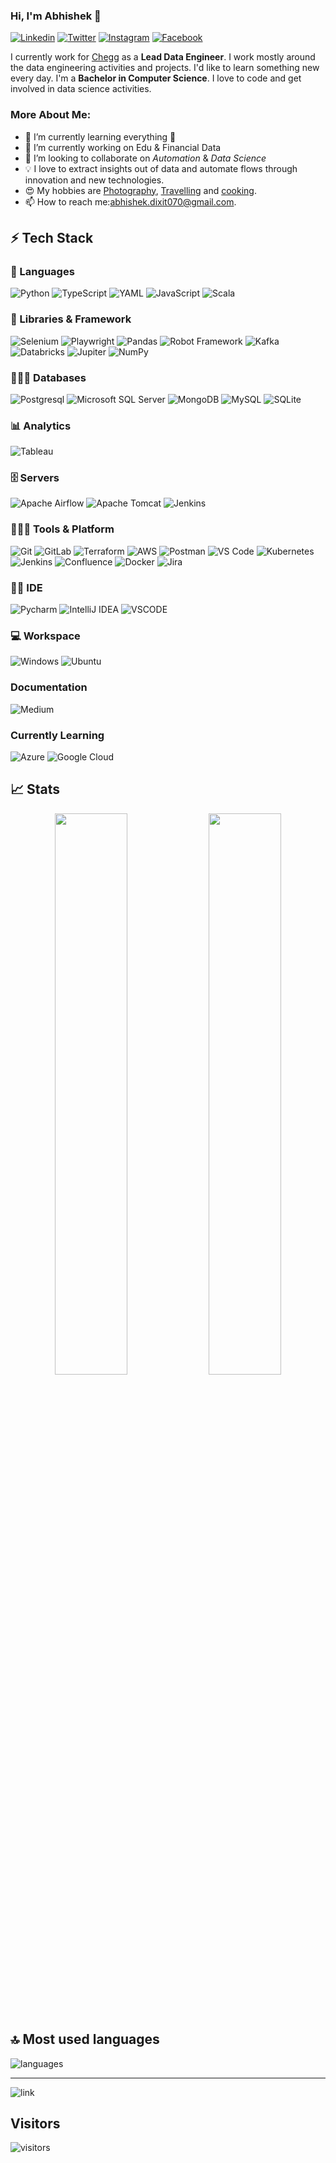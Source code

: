### Hi, I'm Abhishek 👋

[![Linkedin](https://img.shields.io/badge/LinkedIn-0077B5?style=for-the-badge&logo=linkedin&logoColor=white&link=https://www.linkedin.com/in/fallingmeteroid/)](https://www.linkedin.com/in/fallingmeteroid/) 
[![Twitter](https://img.shields.io/badge/Twitter-1DA1F2?style=for-the-badge&logo=twitter&logoColor=white&link=https://twitter.com/Justzz_abhi)](https://twitter.com/Justzz_abhi) 
[![Instagram](https://img.shields.io/badge/Instagram-E4405F?style=for-the-badge&logo=instagram&logoColor=white&link=https://www.instagram.com/explore_with__abhi/?hl=en)](https://www.instagram.com/explore_with__abhi/?hl=en) 
[![Facebook](https://img.shields.io/badge/Facebook-1877F2?style=for-the-badge&logo=facebook&logoColor=white&link=https://www.facebook.com/im.abhifru)](https://www.facebook.com/im.abhifru)

I currently work for [Chegg](https://www.chegg.com/) as a **Lead Data Engineer**. I work mostly around the data engineering activities and projects. I'd like to learn something new every day. I'm a **Bachelor in Computer Science**. I love to code and get involved in data science activities.

### More About Me:

* 🌱 I’m currently learning everything 🤣
* 🔭 I’m currently working on Edu & Financial Data
* 👯 I’m looking to collaborate on *Automation* & *Data Science*
* 💡 I love to extract insights out of data and automate flows through innovation and new technologies.
* 😍 My hobbies are [Photography](), [Travelling]() and [cooking]().
* 📫 How to reach me:[abhishek.dixit070@gmail.com](mailto:abhishek.dixit070@gmail.com).


## ⚡ Tech Stack

### 🚀 Languages

![Python](https://img.shields.io/badge/Python-FFD43B?style=for-the-badge&logo=python&logoColor=306998)
![TypeScript](https://img.shields.io/badge/typescript-%23007ACC.svg?style=for-the-badge&logo=typescript&logoColor=white)
![YAML](https://img.shields.io/badge/yaml-%23ffffff.svg?style=for-the-badge&logo=yaml&logoColor=151515)
![JavaScript](https://img.shields.io/badge/javascript-%23323330.svg?style=for-the-badge&logo=javascript&logoColor=%23F7DF1E) 
![Scala](https://img.shields.io/badge/scala-%23DC322F.svg?style=for-the-badge&logo=scala&logoColor=white)

### 🧩 Libraries & Framework

![Selenium](https://img.shields.io/badge/Selenium-43B02A?style=for-the-badge&logo=Selenium&logoColor=white) 
![Playwright](https://img.shields.io/badge/-playwright-%232EAD33?style=for-the-badge&logo=playwright&logoColor=white)
![Pandas](https://img.shields.io/badge/Pandas-2C2D72?style=for-the-badge&logo=pandas&logoColor=white)
![Robot Framework](https://img.shields.io/badge/Robot%20Framework-000000?style=for-the-badge&logo=robot-framework&logoColor=white)
![Kafka](https://img.shields.io/badge/Apache_Kafka-231F20?style=for-the-badge&logo=apache-kafka&logoColor=white)
![Databricks](https://img.shields.io/badge/dbt-FF694B?style=for-the-badge&logo=dbt&logoColor=white)
![Jupiter](https://img.shields.io/badge/Jupyter-F37626.svg?&style=for-the-badge&logo=Jupyter&logoColor=white)
![NumPy](https://img.shields.io/badge/numpy-%23013243.svg?style=for-the-badge&logo=numpy&logoColor=white)

### 🧑🏻‍💻 Databases

![Postgresql](https://img.shields.io/badge/PostgreSQL-316192?style=for-the-badge&logo=postgresql&logoColor=white)
![Microsoft SQL Server](https://img.shields.io/badge/Microsoft%20SQL%20Server-CC2927?style=for-the-badge&logo=microsoft%20sql%20server&logoColor=white)
![MongoDB](https://img.shields.io/badge/MongoDB-%234ea94b.svg?style=for-the-badge&logo=mongodb&logoColor=white) 
![MySQL](https://img.shields.io/badge/mysql-%2300f.svg?style=for-the-badge&logo=mysql&logoColor=white) 
![SQLite](https://img.shields.io/badge/sqlite-%2307405e.svg?style=for-the-badge&logo=sqlite&logoColor=white)


### 📊 Analytics 
![Tableau](https://img.shields.io/badge/Tableau-E97627?style=for-the-badge&logo=Tableau&logoColor=white)

### 🗄️ Servers
![Apache Airflow](https://img.shields.io/badge/Apache%20Airflow-017CEE?style=for-the-badge&logo=Apache%20Airflow&logoColor=white)
![Apache Tomcat](https://img.shields.io/badge/apache%20tomcat-%23F8DC75.svg?style=for-the-badge&logo=apache-tomcat&logoColor=black)
![Jenkins](https://img.shields.io/badge/jenkins-%232C5263.svg?style=for-the-badge&logo=jenkins&logoColor=white)

### 🧑🏻‍💻 Tools & Platform
![Git](https://img.shields.io/badge/Git-F05032?style=for-the-badge&logo=git&logoColor=white)
![GitLab](https://img.shields.io/badge/gitlab-%23181717.svg?style=for-the-badge&logo=gitlab&logoColor=white)
![Terraform](https://img.shields.io/badge/terraform-%235835CC.svg?style=for-the-badge&logo=terraform&logoColor=white)
![AWS](https://img.shields.io/badge/AWS-%23FF9900.svg?style=for-the-badge&logo=amazon-aws&logoColor=white) 
![Postman](https://img.shields.io/badge/Postman-FF6C37?style=for-the-badge&logo=Postman&logoColor=white)
![VS Code](https://img.shields.io/badge/Visual_Studio_Code-0078D4?style=for-the-badge&logo=visual%20studio%20code&logoColor=white)
![Kubernetes](https://img.shields.io/badge/kubernetes-326ce5.svg?&style=for-the-badge&logo=kubernetes&logoColor=white)
![Jenkins](https://img.shields.io/badge/jenkins-%232C5263.svg?style=for-the-badge&logo=jenkins&logoColor=white)
![Confluence](https://img.shields.io/badge/confluence-%23172BF4.svg?style=for-the-badge&logo=confluence&logoColor=white) 
![Docker](https://img.shields.io/badge/docker-%230db7ed.svg?style=for-the-badge&logo=docker&logoColor=white)
![Jira](https://img.shields.io/badge/jira-%230A0FFF.svg?style=for-the-badge&logo=jira&logoColor=white) 

### 👩‍💻 IDE
![Pycharm](https://img.shields.io/badge/PyCharm-000000.svg?&style=for-the-badge&logo=PyCharm&logoColor=white)
![IntelliJ IDEA](https://img.shields.io/badge/IntelliJ_IDEA-000000.svg?style=for-the-badge&logo=intellij-idea&logoColor=white)
![VSCODE](https://img.shields.io/badge/VSCode-0078D4?style=for-the-badge&logo=visual%20studio%20code&logoColor=white)

### 💻 Workspace

![Windows](https://img.shields.io/badge/Windows-0078D6?style=for-the-badge&logo=windows&logoColor=white)
![Ubuntu](https://img.shields.io/badge/Ubuntu-E95420?style=for-the-badge&logo=ubuntu&logoColor=white)

### Documentation

![Medium](https://img.shields.io/badge/Medium-12100E?style=for-the-badge&logo=medium&logoColor=white)

### Currently Learning

![Azure](https://img.shields.io/badge/azure-%230072C6.svg?style=for-the-badge&logo=azure-devops&logoColor=white) 
![Google Cloud](https://img.shields.io/badge/Google%20Cloud-%234285F4.svg?style=for-the-badge&logo=google-cloud&logoColor=white)

## 📈 Stats

<p align="center">
  <img width="48%" src="https://github-readme-stats.vercel.app/api?username=abhid001&show_icons=true&hide_border=true&theme=radical" />
  <img width="48%" src="https://github-readme-streak-stats.herokuapp.com/?user=abhid001&hide_border=true&theme=radical" />
</p>

<br /><br />

## 🔝 Most used languages

  <img alt="languages" src="https://github-readme-stats.vercel.app/api/top-langs/?username=adixit001&layout=compact&hide_border=true&theme=radical" />

---
![link](https://github.com/Ileriayo/markdown-badges?tab=readme-ov-file#-languages)

## Visitors
![visitors](https://visitor-badge.glitch.me/badge?page_id=abhid001.visitor-badge&left_color=green&right_color=red)
